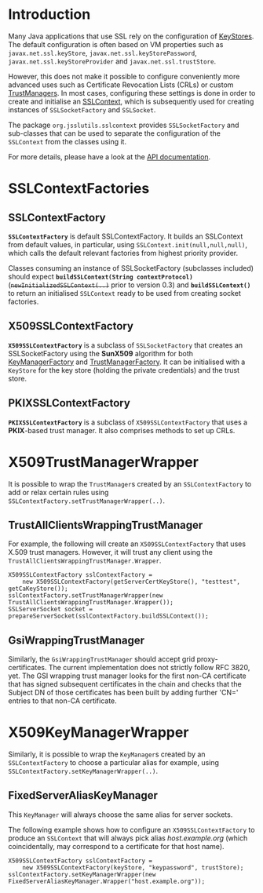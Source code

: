 # Introduction #

Many Java applications that use SSL rely on the configuration of [KeyStores](http://java.sun.com/j2se/1.5.0/docs/api/java/security/KeyStore.html). The default configuration is often based on VM properties such as `javax.net.ssl.keyStore`, `javax.net.ssl.keyStorePassword`, `javax.net.ssl.keyStoreProvider` and `javax.net.ssl.trustStore`.

However, this does not make it possible to configure conveniently more advanced uses such as Certificate Revocation Lists (CRLs) or custom [TrustManagers](http://java.sun.com/j2se/1.5.0/docs/api/javax/net/ssl/TrustManager.html).
In most cases, configuring these settings is done in order to create and initialise an [SSLContext](http://java.sun.com/j2se/1.5.0/docs/api/javax/net/ssl/SSLContext.html), which is subsequently used for creating instances  of `SSLSocketFactory` and `SSLSocket`.

The package `org.jsslutils.sslcontext` provides `SSLSocketFactory` and sub-classes that can be used to separate the configuration of the `SSLContext` from the classes using it.


For more details, please have a look at the [API documentation](http://jsslutils.googlecode.com/svn/trunk/javadoc/index.html).

# SSLContextFactories #

## SSLContextFactory ##

**`SSLContextFactory`** is default SSLContextFactory. It builds an SSLContext from default values, in particular, using `SSLContext.init(null,null,null)`, which calls the default relevant factories from highest priority provider.

Classes consuming an instance of SSLSocketFactory (subclasses included) should expect **`buildSSLContext(String contextProtocol)`** (~~`newInitializedSSLContext(..)`~~ prior to version 0.3) and **`buildSSLContext()`** to return an initialised `SSLContext` ready to be used from creating socket factories.

## X509SSLContextFactory ##

**`X509SSLContextFactory`** is a subclass of `SSLSocketFactory` that creates an SSLSocketFactory using the **SunX509** algorithm for both [KeyManagerFactory](http://java.sun.com/j2se/1.5.0/docs/api/javax/net/ssl/KeyManagerFactory.html) and [TrustManagerFactory](http://java.sun.com/j2se/1.5.0/docs/api/javax/net/ssl/TrustManagerFactory.html). It can be initialised with a `KeyStore` for the key store (holding the private credentials) and the trust store.

## PKIXSSLContextFactory ##

**`PKIXSSLContextFactory`** is a subclass of `X509SSLContextFactory` that uses a **PKIX**-based trust manager. It also comprises methods to set up CRLs.


# X509TrustManagerWrapper #

It is possible to wrap the `TrustManager`s created by an `SSLContextFactory` to add or relax certain rules using `SSLContextFactory.setTrustManagerWrapper(..)`.

## TrustAllClientsWrappingTrustManager ##
For example, the following will create an `X509SSLContextFactory` that uses X.509 trust managers. However, it will trust any client using the `TrustAllClientsWrappingTrustManager.Wrapper`.

```
X509SSLContextFactory sslContextFactory = 
	new X509SSLContextFactory(getServerCertKeyStore(), "testtest", getCaKeyStore());
sslContextFactory.setTrustManagerWrapper(new TrustAllClientsWrappingTrustManager.Wrapper());
SSLServerSocket socket = prepareServerSocket(sslContextFactory.buildSSLContext());
```

## GsiWrappingTrustManager ##

Similarly, the `GsiWrappingTrustManager` should accept grid proxy-certificates. The current implementation does not strictly follow RFC 3820, yet. The GSI wrapping trust manager looks for the first non-CA certificate that has signed subsequent certificates in the chain and checks that the Subject DN of those certificates has been built by adding further 'CN=' entries to that non-CA certificate.


# X509KeyManagerWrapper #

Similarly, it is possible to wrap the `KeyManager`s created by an `SSLContextFactory` to choose a particular alias for example, using `SSLContextFactory.setKeyManagerWrapper(..)`.

## FixedServerAliasKeyManager ##

This `KeyManager` will always choose the same alias for server sockets.

The following example shows how to configure an `X509SSLContextFactory` to produce an `SSLContext` that will always pick alias _host.example.org_ (which coincidentally, may correspond to a certificate for that host name).

```
X509SSLContextFactory sslContextFactory =
    new X509SSLContextFactory(keyStore, "keypassword", trustStore);
sslContextFactory.setKeyManagerWrapper(new FixedServerAliasKeyManager.Wrapper("host.example.org"));
```